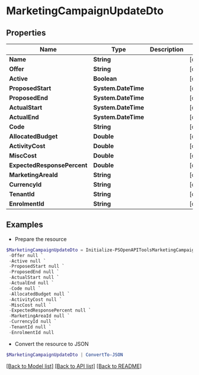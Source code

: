 # MarketingCampaignUpdateDto
## Properties

Name | Type | Description | Notes
------------ | ------------- | ------------- | -------------
**Name** | **String** |  | [optional] 
**Offer** | **String** |  | [optional] 
**Active** | **Boolean** |  | [optional] 
**ProposedStart** | **System.DateTime** |  | [optional] 
**ProposedEnd** | **System.DateTime** |  | [optional] 
**ActualStart** | **System.DateTime** |  | [optional] 
**ActualEnd** | **System.DateTime** |  | [optional] 
**Code** | **String** |  | [optional] 
**AllocatedBudget** | **Double** |  | [optional] 
**ActivityCost** | **Double** |  | [optional] 
**MiscCost** | **Double** |  | [optional] 
**ExpectedResponsePercent** | **Double** |  | [optional] 
**MarketingAreaId** | **String** |  | [optional] 
**CurrencyId** | **String** |  | [optional] 
**TenantId** | **String** |  | [optional] 
**EnrolmentId** | **String** |  | [optional] 

## Examples

- Prepare the resource
```powershell
$MarketingCampaignUpdateDto = Initialize-PSOpenAPIToolsMarketingCampaignUpdateDto  -Name null `
 -Offer null `
 -Active null `
 -ProposedStart null `
 -ProposedEnd null `
 -ActualStart null `
 -ActualEnd null `
 -Code null `
 -AllocatedBudget null `
 -ActivityCost null `
 -MiscCost null `
 -ExpectedResponsePercent null `
 -MarketingAreaId null `
 -CurrencyId null `
 -TenantId null `
 -EnrolmentId null
```

- Convert the resource to JSON
```powershell
$MarketingCampaignUpdateDto | ConvertTo-JSON
```

[[Back to Model list]](../README.md#documentation-for-models) [[Back to API list]](../README.md#documentation-for-api-endpoints) [[Back to README]](../README.md)

